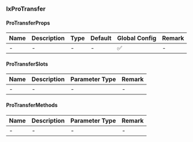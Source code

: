 
### IxProTransfer

#### ProTransferProps

| Name | Description | Type | Default | Global Config | Remark |
| --- | --- | --- | --- | --- | --- |
| - | - | - | - | ✅ | - |

#### ProTransferSlots

| Name | Description | Parameter Type | Remark |
| --- | --- | --- | --- |
| - | - | - | - |

#### ProTransferMethods

| Name | Description | Parameter Type | Remark |
| --- | --- | --- | --- |
| - | - | - | - |
